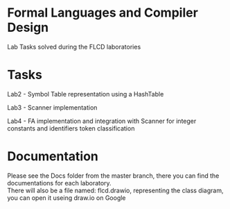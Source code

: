 # Formal Languages and Compiler Design

Lab Tasks solved during the FLCD laboratories

# Tasks

Lab2 - Symbol Table representation using a HashTable

Lab3 - Scanner implementation

Lab4 - FA implementation and integration with Scanner for integer constants and identifiers token classification

# Documentation 

Please see the Docs folder from the master branch, there you can find the documentations for each laboratory.  
There will also be a file named: flcd.drawio, representing the class diagram, you can open it useing draw.io on Google
